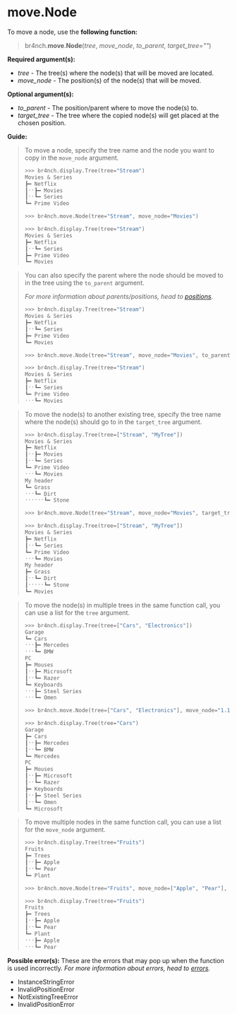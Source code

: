 # move.Node

To move a node, use the **following function:**

> br4nch.**move**.**Node**(*tree*, *move_node*, *to_parent*, *target_tree=""*)

**Required argument(s):**

- *tree* - The tree(s) where the node(s) that will be moved are located.
- *move_node* - The position(s) of the node(s) that will be moved.

**Optional argument(s):**

- *to_parent* - The position/parent where to move the node(s) to.
- *target_tree* -  The tree where the copied node(s) will get placed at the chosen position.

**Guide:**

> To move a node, specify the tree name and the node you want to copy in the `move_node` argument.
>
> ```python
> >>> br4nch.display.Tree(tree="Stream")
> Movies & Series
> ┣━ Netflix
> ┃ˑˑ┣━ Movies
> ┃ˑˑ┗━ Series
> ┗━ Prime Video
> 
> >>> br4nch.move.Node(tree="Stream", move_node="Movies")
> 
> >>> br4nch.display.Tree(tree="Stream")
> Movies & Series
> ┣━ Netflix
> ┃ˑˑ┗━ Series
> ┣━ Prime Video
> ┗━ Movies
> ```
>

> You can also specify the parent where the node should be moved to in the tree using the `to_parent` argument. 
>
> *For more information about parents/positions, head to [positions](../../guides/positions.md).*
>
> ```python
> >>> br4nch.display.Tree(tree="Stream")
> Movies & Series
> ┣━ Netflix
> ┃ˑˑ┗━ Series
> ┣━ Prime Video
> ┗━ Movies
> 
> >>> br4nch.move.Node(tree="Stream", move_node="Movies", to_parent="Prime Video")
> 
> >>> br4nch.display.Tree(tree="Stream")
> Movies & Series
> ┣━ Netflix
> ┃ˑˑ┗━ Series
> ┗━ Prime Video
> ˑˑˑ┗━ Movies
> ```
>

> To move the node(s) to another existing tree, specify the tree name where the node(s) should go to in the `target_tree` argument.
>
> ```python
> >>> br4nch.display.Tree(tree=["Stream", "MyTree"])
> Movies & Series
> ┣━ Netflix
> ┃ˑˑ┣━ Movies
> ┃ˑˑ┗━ Series
> ┗━ Prime Video
> ˑˑˑ┗━ Movies
> My header
> ┗━ Grass
> ˑˑˑ┗━ Dirt
> ˑˑˑˑˑˑ┗━ Stone
> 
> >>> br4nch.move.Node(tree="Stream", move_node="Movies", target_tree="MyTree")
> 
> >>> br4nch.display.Tree(tree=["Stream", "MyTree"])
> Movies & Series
> ┣━ Netflix
> ┃ˑˑ┗━ Series
> ┗━ Prime Video
> ˑˑˑ┗━ Movies
> My header
> ┣━ Grass
> ┃ˑˑ┗━ Dirt
> ┃ˑˑˑˑˑ┗━ Stone
> ┗━ Movies
> ```
>

> To move the node(s) in multiple trees in the same function call, you can use a list for the `tree` argument.
>
> ```python
> >>> br4nch.display.Tree(tree=["Cars", "Electronics"])
> Garage
> ┗━ Cars
> ˑˑˑ┣━ Mercedes
> ˑˑˑ┗━ BMW
> PC
> ┣━ Mouses
> ┃ˑˑ┣━ Microsoft
> ┃ˑˑ┗━ Razer
> ┗━ Keyboards
> ˑˑˑ┣━ Steel Series
> ˑˑˑ┗━ Omen
> 
> >>> br4nch.move.Node(tree=["Cars", "Electronics"], move_node="1.1", to_parent="2")
> 
> >>> br4nch.display.Tree(tree="Cars")
> Garage
> ┣━ Cars
> ┃ˑˑ┣━ Mercedes
> ┃ˑˑ┗━ BMW
> ┗━ Mercedes
> PC
> ┣━ Mouses
> ┃ˑˑ┣━ Microsoft
> ┃ˑˑ┗━ Razer
> ┣━ Keyboards
> ┃ˑˑ┣━ Steel Series
> ┃ˑˑ┗━ Omen
> ┗━ Microsoft
> ```
>

> To move multiple nodes in the same function call, you can use a list for the `move_node` argument.
>
> ```python
> >>> br4nch.display.Tree(tree="Fruits")
> Fruits
> ┣━ Trees
> ┃ˑˑ┣━ Apple
> ┃ˑˑ┗━ Pear
> ┗━ Plant
> 
> >>> br4nch.move.Node(tree="Fruits", move_node=["Apple", "Pear"], to_parent="Plant")
> 
> >>> br4nch.display.Tree(tree="Fruits")
> Fruits
> ┣━ Trees
> ┃ˑˑ┣━ Apple
> ┃ˑˑ┗━ Pear
> ┗━ Plant
> ˑˑˑ┣━ Apple
> ˑˑˑ┗━ Pear
> ```
>

**Possible error(s):**
These are the errors that may pop up when the function is used incorrectly.
*For more information about errors, head to [errors](../../guides/errors.md).*

- InstanceStringError
- InvalidPositionError
- NotExistingTreeError
- InvalidPositionError
